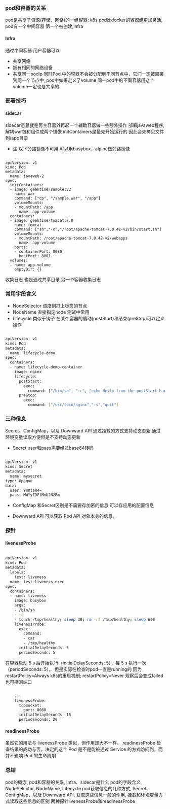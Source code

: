 ### pod和容器的关系
pod是共享了资源(存储、网络)的一组容器;
k8s pod比docker的容器组更加灵活, pod有一个中间容器 第一个被创建,Infra
#### Infra
通过中间容器 用户容器可以
- 共享网络
- 拥有相同的网络设备
- 共享同一podip
同时Pod 中的容器不会被分配到不同节点中，它们一定被部署到同一个节点中, pod中如果定义了volume
同一pod中的不同容器用这个volume一定也是共享的

### 部署技巧
#### sidecar
sidecar意思就是再主容器外再起一个辅助容器做一些额外操作
部署javaweb程序, 解耦war包和组件成两个镜像
initContainers是最先开始运行的 因此会先拷贝文件到/app目录
- 注 以下旁路镜像不可用 可以用busybox，alpine做旁路镜像
```

apiVersion: v1
kind: Pod
metadata:
  name: javaweb-2
spec:
  initContainers:
  - image: geektime/sample:v2
    name: war
    command: ["cp", "/sample.war", "/app"]
    volumeMounts:
    - mountPath: /app
      name: app-volume
  containers:
  - image: geektime/tomcat:7.0
    name: tomcat
    command: ["sh","-c","/root/apache-tomcat-7.0.42-v2/bin/start.sh"]
    volumeMounts:
    - mountPath: /root/apache-tomcat-7.0.42-v2/webapps
      name: app-volume
    ports:
    - containerPort: 8080
      hostPort: 8001 
  volumes:
  - name: app-volume
    emptyDir: {}
```

收集日志 也是通过共享目录 另一个容器收集日志


### 常用字段含义
- NodeSelector 调度到打上标签的节点
- NodeName 直接指定node 测试中常用
- Lifecycle 类似于钩子 在某个容器的启动(postStart)和结束(preStop)可以定义操作
```bash

apiVersion: v1
kind: Pod
metadata:
  name: lifecycle-demo
spec:
  containers:
  - name: lifecycle-demo-container
    image: nginx
    lifecycle:
      postStart:
        exec:
          command: ["/bin/sh", "-c", "echo Hello from the postStart handler > /usr/share/message"]
      preStop:
        exec:
          command: ["/usr/sbin/nginx","-s","quit"]
```

### 三种信息
Secret、ConfigMap，以及 Downward API 通过挂载的方式支持动态更新 通过环境变量读取方便但是不支持动态更新
- Secret
user和pass需要经过base64转码
```bash

apiVersion: v1
kind: Secret
metadata:
  name: mysecret
type: Opaque
data:
  user: YWRtaW4=
  pass: MWYyZDFlMmU2N2Rm
```

- ConfigMap
和Secret区别是不需要存加密的信息 可以存应用的配置信息

- Downward API
可以获取 Pod API 对象本身的信息。

### 探针
#### livenessProbe
```bash

apiVersion: v1
kind: Pod
metadata:
  labels:
    test: liveness
  name: test-liveness-exec
spec:
  containers:
  - name: liveness
    image: busybox
    args:
    - /bin/sh
    - -c
    - touch /tmp/healthy; sleep 30; rm -rf /tmp/healthy; sleep 600
    livenessProbe:
      exec:
        command:
        - cat
        - /tmp/healthy
      initialDelaySeconds: 5
      periodSeconds: 5
```
在容器启动 5 s 后开始执行（initialDelaySeconds: 5），每 5 s 执行一次（periodSeconds: 5）。
但是实际在检查时pod一直是running的 因为restartPolicy=Always k8s的重启机制; restartPolicy=Never 观察后会变成failed
也可探测端口
```bash

    ...
    livenessProbe:
      tcpSocket:
        port: 8080
      initialDelaySeconds: 15
      periodSeconds: 20
```

#### readinessProbe
虽然它的用法与 livenessProbe 类似，但作用却大不一样。
readinessProbe 检查结果的成功与否，决定的这个 Pod 是不是能被通过 Service 的方式访问到，而并不影响 Pod 的生命周期



### 总结

pod的概念, pod和容器的关系, Infra、sidecar是什么
pod的字段含义, NodeSelector, NodeName, Lifecycle
pod获取信息的几种方式, Secret、ConfigMap，以及 Downward API, 获取这些信息一般的作用, 挂载和环境变量方式读取这些信息的区别
两种探针livenessProbe和readinessProbe